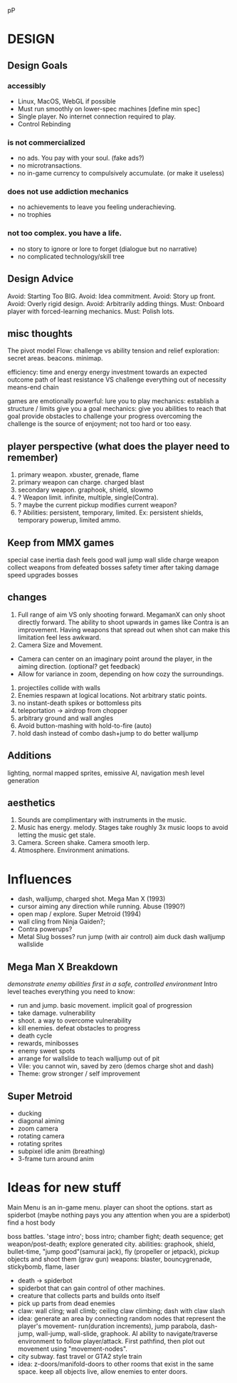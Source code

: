 pP
# DESIGN

## Design Goals

### accessibly
- Linux, MacOS, WebGL if possible
- Must run smoothly on lower-spec machines [define min spec]
- Single player. No internet connection required to play.
- Control Rebinding

### is not commercialized
- no ads. You pay with your soul. (fake ads?)
- no microtransactions.
- no in-game currency to compulsively accumulate. (or make it useless)

### does not use addiction mechanics
- no achievements to leave you feeling underachieving.
- no trophies

### not too complex. you have a life.
- no story to ignore or lore to forget (dialogue but no narrative)
- no complicated technology/skill tree

## Design Advice
Avoid: Starting Too BIG.
Avoid: Idea commitment.
Avoid: Story up front.
Avoid: Overly rigid design.
Avoid: Arbitrarily adding things.
Must: Onboard player with forced-learning mechanics.
Must: Polish lots.

## misc thoughts
The pivot model
Flow: challenge vs ability
tension and relief
exploration: secret areas. beacons. minimap.

efficiency: time and energy
energy investment towards an expected outcome
path of least resistance VS challenge
everything out of necessity
means-end chain

games are emotionally powerful:
lure you to play
mechanics: establish a structure / limits
give you a goal
mechanics: give you abilities to reach that goal
provide obstacles to challenge your progress
overcoming the challenge is the source of enjoyment; not too hard or too easy.


## player perspective (what does the player need to remember)
1. primary weapon. xbuster, grenade, flame
1. primary weapon can charge. charged blast
1. secondary weapon. graphook, shield, slowmo
1. ? Weapon limit. infinite, multiple, single(Contra).
1. ? maybe the current pickup modifies current weapon?
1. ? Abilities: persistent, temporary, limited. Ex: persistent shields, temporary powerup, limited ammo.

## Keep from MMX games
special case inertia
dash feels good
wall jump
wall slide
charge weapon
collect weapons from defeated bosses
safety timer after taking damage
speed upgrades
bosses

## changes
1. Full range of aim VS only shooting forward.
MegamanX can only shoot directly forward. The ability to shoot upwards in games like Contra is an improvement. Having weapons that spread out when shot can make this limitation feel less awkward.
1. Camera Size and Movement.
  * Camera can center on an imaginary point around the player, in the aiming direction. (optional? get feedback)
  * Allow for variance in zoom, depending on how cozy the surroundings.
1. projectiles collide with walls
1. Enemies respawn at logical locations. Not arbitrary static points.
1. no instant-death spikes or bottomless pits
1. teleportation -> airdrop from chopper
1. arbitrary ground and wall angles
1. Avoid button-mashing with hold-to-fire (auto)
1. hold dash instead of combo dash+jump to do better walljump

## Additions
lighting, normal mapped sprites, emissive
AI, navigation mesh
level generation

## aesthetics
1. Sounds are complimentary with instruments in the music.
1. Music has energy. melody. Stages take roughly 3x music loops to avoid letting the music get stale.
1. Camera. Screen shake. Camera smooth lerp.
1. Atmosphere. Environment animations.

# Influences
- dash, walljump, charged shot. Mega Man X (1993)
- cursor aiming any direction while running. Abuse (1990?)
- open map / explore. Super Metroid (1994)
- wall cling from Ninja Gaiden?;
- Contra powerups?
- Metal Slug bosses?
run
jump (with air control)
aim
duck
dash
walljump
wallslide

## Mega Man X Breakdown
*demonstrate enemy abilities first in a safe, controlled environment*
Intro level teaches everything you need to know:
* run and jump. basic movement. implicit goal of progression
* take damage. vulnerability
* shoot. a way to overcome vulnerability
* kill enemies. defeat obstacles to progress
* death cycle
* rewards, minibosses
* enemy sweet spots
* arrange for wallslide to teach walljump out of pit
* Vile: you cannot win, saved by zero (demos charge shot and dash)
* Theme: grow stronger / self improvement

## Super Metroid
- ducking
- diagonal aiming
- zoom camera
- rotating camera
- rotating sprites
- subpixel idle anim (breathing)
- 3-frame turn around anim


# Ideas for new stuff
Main Menu is an in-game menu. player can shoot the options.
start as spiderbot (maybe nothing pays you any attention when you are a spiderbot)
find a host body


boss battles. 'stage intro'; boss intro; chamber fight; death sequence; get weapon/post-death;
explore generated city.
abilities: graphook, shield, bullet-time, "jump good"(samurai jack), fly (propeller or jetpack), pickup objects and shoot them (grav gun)
weapons: blaster, bouncygrenade, stickybomb, flame, laser

- death -> spiderbot
- spiderbot that can gain control of other machines.
- creature that collects parts and builds onto itself
- pick up parts from dead enemies
- claw: wall cling; wall climb; ceiling claw climbing; dash with claw slash
- idea: generate an area by connecting random nodes that represent the player's movement- run(duration increments), jump parabola, dash-jump, wall-jump, wall-slide, graphook. AI ability to navigate/traverse environment to follow player/attack. First pathfind, then plot out movement using "movement-nodes".
- city subway. fast travel or GTA2 style train
- idea: z-doors/manifold-doors to other rooms that exist in the same space. keep all objects live, allow enemies to enter doors.
